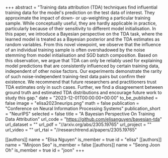+++
abstract = "Training data attribution (TDA) techniques find influential training data for the model's prediction on the test data of interest. They approximate the impact of down- or up-weighting a particular training sample. While conceptually useful, they are hardly applicable in practice, particularly because of their sensitivity to different model initialisation. In this paper, we introduce a Bayesian perspective on the TDA task, where the learned model is treated as a Bayesian posterior and the TDA estimates as random variables. From this novel viewpoint, we observe that the influence of an individual training sample is often overshadowed by the noise stemming from model initialisation and SGD batch composition. Based on this observation, we argue that TDA can only be reliably used for explaining model predictions that are consistently influenced by certain training data, independent of other noise factors. Our experiments demonstrate the rarity of such noise-independent training-test data pairs but confirm their existence. We recommend that future researchers and practitioners trust TDA estimates only in such cases. Further, we find a disagreement between ground truth and estimated TDA distributions and encourage future work to study this gap."
date = "2023-12-01T00:00:00+00:00"
to_be_published = false
image = "elisa2023neurips.png"
math = false
publication = "Conference on Neural Information Processing Systems"
publication_short = "NeurIPS"
selected = false
title = "A Bayesian Perspective On Training Data Attribution"
url_code = "https://github.com/elisanguyen/bayesian-tda"
url_dataset = ""
url_pdf = "//arxiv.org/abs/2305.19765"
url_project = ""
url_video = ""
url_rtai = "//researchtrend.ai/papers/2305.19765"


[[authors]]
    name = "Elisa Nguyen"
    is_member = true
    id = "elisa"
[[authors]]
    name = "Minjoon Seo"
    is_member = false
[[authors]]
    name = "Seong Joon Oh"
    is_member = true
    id = "joon"
+++
